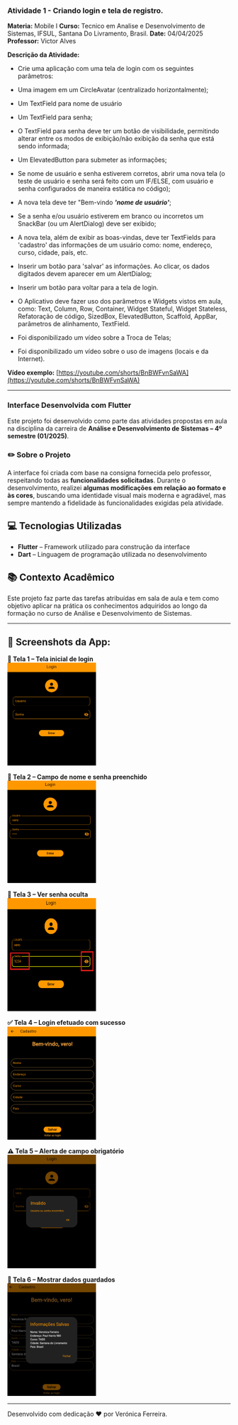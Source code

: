 ### Atividade 1 - Criando login e tela de registro.
**Materia:** Mobile I
**Curso:** Tecnico em Analise e Desenvolvimento de Sistemas, IFSUL, Santana Do Livramento, Brasil.
 **Date:** 04/04/2025
**Professor:** Victor Alves



**Descrição da Atividade:**  
    
-   Crie uma aplicação com uma tela de login com os seguintes parâmetros:

-   Uma imagem em um CircleAvatar (centralizado horizontalmente);
-   Um TextField para nome de usuário
-   Um TextField para senha;
-   O TextField para senha deve ter um botão de visibilidade, permitindo alterar entre os modos de exibição/não exibição da senha que está sendo informada;
-   Um ElevatedButton para submeter as informações;
-   Se nome de usuário e senha estiverem corretos, abrir uma nova tela (o teste de usuário e senha será feito com um IF/ELSE, com usuário e senha configurados de maneira estática no código);
-   A nova tela deve ter "Bem-vindo _**'nome de usuário'**_;
-   Se a senha e/ou usuário estiverem em branco ou incorretos um SnackBar (ou um AlertDialog) deve ser exibido;

-   A nova tela, além de exibir as boas-vindas, deve ter TextFields para 'cadastro' das informações de um usuário como: nome, endereço, curso, cidade, país, etc.

-   Inserir um botão para 'salvar' as informações. Ao clicar, os dados digitados devem aparecer em um AlertDialog;
-   Inserir um botão para voltar para a tela de login.

-   O Aplicativo deve fazer uso dos parâmetros e Widgets vistos em aula, como: Text, Column, Row, Container, Widget Stateful, Widget Stateless, Refatoração de código, SizedBox, ElevatedButton, Scaffold, AppBar, parâmetros de alinhamento, TextField.
-   Foi disponibilizado um vídeo sobre a Troca de Telas;
-   Foi disponibilizado um vídeo sobre o uso de imagens (locais e da Internet).

**Vídeo exemplo:** [https://youtube.com/shorts/BnBWFvnSaWA](https://youtube.com/shorts/BnBWFvnSaWA)

---
### Interface Desenvolvida com Flutter

Este projeto foi desenvolvido como parte das atividades propostas em aula na disciplina da carreira de **Análise e Desenvolvimento de Sistemas – 4º semestre (01/2025)**.

### ✏️ Sobre o Projeto

A interface foi criada com base na consigna fornecida pelo professor, respeitando todas as **funcionalidades solicitadas**. Durante o desenvolvimento, realizei **algumas modificações em relação ao formato e às cores**, buscando uma identidade visual mais moderna e agradável, mas sempre mantendo a fidelidade às funcionalidades exigidas pela atividade.

## 💻 Tecnologias Utilizadas

- **Flutter** – Framework utilizado para construção da interface
- **Dart** – Linguagem de programação utilizada no desenvolvimento

## 📚 Contexto Acadêmico

Este projeto faz parte das tarefas atribuídas em sala de aula e tem como objetivo aplicar na prática os conhecimentos adquiridos ao longo da formação no curso de Análise e Desenvolvimento de Sistemas.

---

## 📸 Screenshots da App:


<p align="left">
  <strong>🔐 Tela 1 – Tela inicial de login</strong><br>
  <img src="https://raw.githubusercontent.com/veroafr/mobile_act1/refs/heads/main/img/login1.png" width="200"/>
  <br>

  <strong>👤 Tela 2 – Campo de nome e senha preenchido</strong><br>
  <img src="https://raw.githubusercontent.com/veroafr/mobile_act1/refs/heads/main/img/login2.png" width="200" height="231"/>
  <br>

  <strong>🔑 Tela 3 – Ver senha oculta</strong><br>
  <img src="https://raw.githubusercontent.com/veroafr/mobile_act1/refs/heads/main/img/login3.png" width="200" height="255"/>
  <br>

  <strong>✅ Tela 4 – Login efetuado com sucesso</strong><br>
  <img src="https://raw.githubusercontent.com/veroafr/mobile_act1/refs/heads/main/img/login4.png" width="200"/>
  <br>

  <strong>⚠️ Tela 5 – Alerta de campo obrigatório</strong><br>
  <img src="https://raw.githubusercontent.com/veroafr/mobile_act1/refs/heads/main/img/login7.png" width="200"/>
  <br>

  <strong>🔄 Tela 6 – Mostrar dados guardados</strong><br>
  <img src="https://raw.githubusercontent.com/veroafr/mobile_act1/refs/heads/main/img/login6.png" width="200"/>
</p>

---


Desenvolvido com dedicação ❤️ por Verónica Ferreira.



